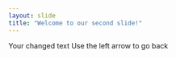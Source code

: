 ```yaml
---
layout: slide
title: "Welcome to our second slide!"
---
```

Your changed text
Use the left arrow to go back
